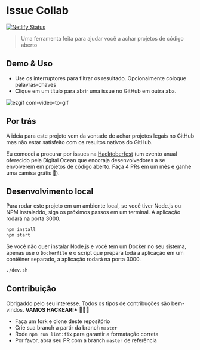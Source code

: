 # Issue Collab

[![Netlify Status](https://api.netlify.com/api/v1/badges/a515d6f7-91ed-4ce2-899a-5958d9600ba8/deploy-status)](https://app.netlify.com/sites/issue-collab/deploys)

> Uma ferramenta feita para ajudar você a achar projetos de código aberto

## Demo & Uso

- Use os interruptores para filtrar os resultado. Opcionalmente coloque palavras-chaves
- Clique em um título para abrir uma issue no GitHub em outra aba.

![ezgif com-video-to-gif](https://user-images.githubusercontent.com/39889198/67807711-ba90b080-fa6b-11e9-9326-c1dface895c2.gif)

## Por trás

A ideia para este projeto vem da vontade de achar projetos legais no GitHub mas não estar satisfeito com os resultos nativos do GitHub.

Eu comecei a procurar por issues na [Hacktoberfest](https://medium.freecodecamp.org/i-just-got-my-free-hacktoberfest-shirt-heres-a-quick-way-you-can-get-yours-fa78d6e24307) (um evento anual oferecido pela Digital Ocean que encoraja desenvolvedores a se envolverem em projetos de código aberto. Faça 4 PRs em um mês e ganhe uma camisa grátis 👕).

## Desenvolvimento local

Para rodar este projeto em um ambiente local, se você tiver Node.js ou NPM instaladdo,
siga os próximos passos em um terminal. A aplicação rodará na porta 3000.

```bash
npm install
npm start
```

Se você não quer instalar Node.js e você tem um Docker no seu sistema,
apenas use o `Dockerfile` e o script que prepara toda a aplicação
em um contêiner separado, a aplicação rodará na porta 3000.

```bash
./dev.sh
```

## Contribuição

Obrigaddo pelo seu interesse. Todos os tipos de contribuções são bem-vindos. **VAMOS HACKEAR!\*** 🔨🔨🔨

- Faça um fork e clone deste repositório
- Crie sua branch a partir da branch `master`
- Rode `npm run lint:fix` para garantir a formatação correta
- Por favor, abra seu PR com a branch `master` de referência
